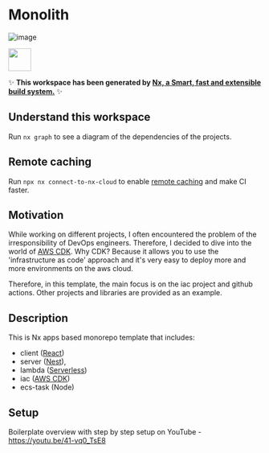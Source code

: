 # Monolith

![image](https://github.com/20vitality12/prod-ready-web-app-monorepo/assets/40120520/d7d19c6a-b615-4747-802e-3474410e3913)


<a alt="Nx logo" href="https://nx.dev" target="_blank" rel="noreferrer"><img src="https://raw.githubusercontent.com/nrwl/nx/master/images/nx-logo.png" width="45"></a>

✨ **This workspace has been generated by [Nx, a Smart, fast and extensible build system.](https://nx.dev)** ✨

## Understand this workspace

Run `nx graph` to see a diagram of the dependencies of the projects.

## Remote caching

Run `npx nx connect-to-nx-cloud` to enable [remote caching](https://nx.app) and make CI faster.

## Motivation

While working on different projects, I often encountered the problem of the irresponsibility of DevOps engineers. 
Therefore, I decided to dive into the world of [AWS CDK](https://aws.amazon.com/cdk/). 
Why CDK? Because it allows you to use the 'infrastructure as code'
approach and it's very easy to deploy more and more environments on the aws cloud.

Therefore, in this template, the main focus is on the iac project and github actions.
Other projects and libraries are provided as an example.

## Description

This is Nx apps based monorepo template that includes:
 - client ([React](https://react.dev)) 
 - server ([Nest](https://nestjs.com)), 
 - lambda ([Serverless](https://www.serverless.com))
 - iac ([AWS CDK](https://aws.amazon.com/cdk))
 - ecs-task (Node)

## Setup

Boilerplate overview with step by step setup on YouTube - https://youtu.be/41-vq0_TsE8
